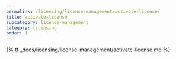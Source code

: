 ```yaml
---
permalink: /licensing/license-management/activate-license/
title: activate-license
subcategory: license-management
category: licensing
order: 1
---
```


{% tf _docs/licensing/license-management/activate-license.md %}
